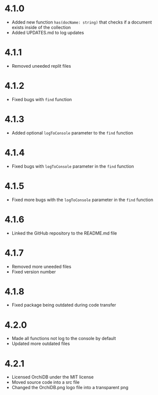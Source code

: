 # 4.1.0
- Added new function `has(docName: string)` that checks if a document exists inside of the collection
- Added UPDATES.md to log updates

# 4.1.1
- Removed uneeded replit files

# 4.1.2
- Fixed bugs with `find` function

# 4.1.3
- Added optional `logToConsole` parameter to the `find` function

# 4.1.4
- Fixed bugs with `logToConsole` parameter in the `find` function

# 4.1.5
- Fixed more bugs with the `logToConsole` parameter in the `find` function

# 4.1.6
- Linked the GitHub repository to the README.md file

# 4.1.7
- Removed more uneeded files
- Fixed version number

# 4.1.8
- Fixed package being outdated during code transfer

# 4.2.0
- Made all functions not log to the console by default
- Updated more outdated files

# 4.2.1
- Licensed OrchiDB under the MIT license
- Moved source code into a src file
- Changed the OrchiDB.png logo file into a transparent png
